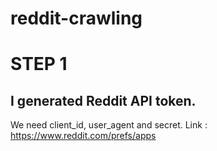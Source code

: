 # reddit-crawling
# STEP 1

## I generated Reddit API token. 
We need client_id, user_agent and secret.  Link : https://www.reddit.com/prefs/apps
